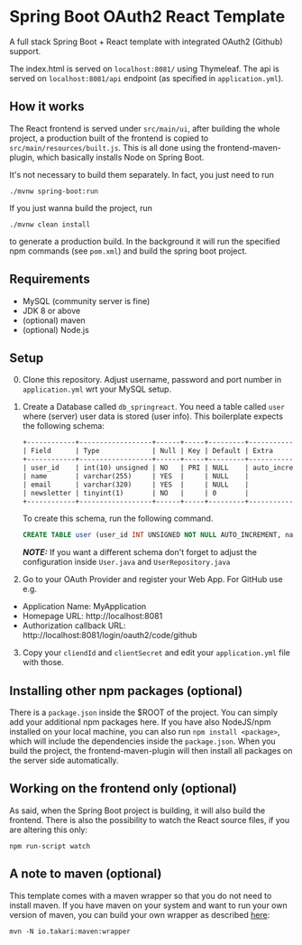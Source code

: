 # Spring Boot OAuth2 React Template

A full stack Spring Boot + React template with integrated OAuth2 (Github) support.

The index.html is served on `localhost:8081/` using Thymeleaf. The api is served on `localhost:8081/api` endpoint (as specified in `application.yml`).

## How it works

The React frontend is served under `src/main/ui`, after building the whole project, a production built
of the frontend is copied to `src/main/resources/built.js`. This is all done using the frontend-maven-plugin, which basically installs Node on Spring Boot. 

It's not necessary to build them separately. In fact, you just need to run 

    ./mvnw spring-boot:run   
    
If you just wanna build the project, run

    ./mvnw clean install

to generate a production build. In the background it will run the specified
npm commands (see `pom.xml`) and build the spring boot project.

## Requirements

* MySQL (community server is fine)
* JDK 8 or above
* (optional) maven
* (optional) Node.js

## Setup
0. Clone this repository. Adjust username, password and port number in `application.yml` wrt your MySQL setup.


1. Create a Database called `db_springreact`. You need a table called `user` where (server) user data is stored (user info). 
   This boilerplate expects the following schema:

    ```txt
    +------------+------------------+------+-----+---------+----------------+
    | Field      | Type             | Null | Key | Default | Extra          |
    +------------+------------------+------+-----+---------+----------------+
    | user_id    | int(10) unsigned | NO   | PRI | NULL    | auto_increment |
    | name       | varchar(255)     | YES  |     | NULL    |                |
    | email      | varchar(320)     | YES  |     | NULL    |                |
    | newsletter | tinyint(1)       | NO   |     | 0       |                |
    +------------+------------------+------+-----+---------+----------------+
    ```

    To create this schema, run the following command.

    ```sql
    CREATE TABLE user (user_id INT UNSIGNED NOT NULL AUTO_INCREMENT, name VARCHAR(255), email VARCHAR(320), newsletter BOOLEAN NOT NULL DEFAULT FALSE, PRIMARY KEY (user_id));
    ```

    ***NOTE:*** If you want a different schema don't forget to adjust the configuration inside `User.java` and `UserRepository.java`


2. Go to your OAuth Provider and register your Web App. For GitHub use e.g.

* Application Name: MyApplication
* Homepage URL: http://localhost:8081
* Authorization callback URL: http://localhost:8081/login/oauth2/code/github

3. Copy your `cliendId` and `clientSecret` and edit your `application.yml` file with those.



## Installing other npm packages (optional)

There is a `package.json` inside the $ROOT of the project. You can simply add your additional npm packages here. If you 
have also NodeJS/npm installed on your local machine, you can also run `npm install <package>`, which will include the dependencies 
inside the `package.json`. When you build the project, the frontend-maven-plugin will then install all packages on the server side automatically.

## Working on the frontend only (optional)

As said, when the Spring Boot project is building, it will also build the frontend. There is also the possibility to 
watch the React source files, if you are altering this only:

    npm run-script watch

## A note to maven (optional)

This template comes with a maven wrapper so that you do not need to install maven. If you have maven on your system and want to 
run your own version of maven, you can build your own wrapper as described [here](https://www.baeldung.com/maven-wrapper):

    mvn -N io.takari:maven:wrapper

